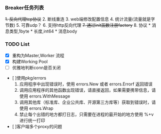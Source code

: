 ### Breaker任务列表

~~1. 反向代理tcp协议~~
2. 断线重连
3. web端修改配置信息
4. 统计流量(流量就是字节数)
5. 可靠udp？
6. 支持http反向代理
~~7. 通过init函数注册factory~~
8. 协议
    * 消息类型,1byte
    * 长度,int64
    * 消息body




### TODO List
- [x] 重构为Master,Worker 流程
- [x] 构建Working Pool 
- [ ] 优雅地判断conn是否关闭
- [ ]使用pkg/errors
   1. 应用程序中出现错误时，使用 errors.New  或者 errors.Errorf  返回错误
   2. 调用应用程序的其他函数出现错误，请直接返回，如果需要携带信息，请使用 errors.WithMessage
   3. 调用其他库（标准库、企业公共库、开源第三方库等）获取到错误时，请使用 errors.Wrap
   4. 禁止每个出错的地方都打日志，只需要在进程的最开始的地方使用 %+v  进行统一打印
- [ ]客户端多个proxy的问题


